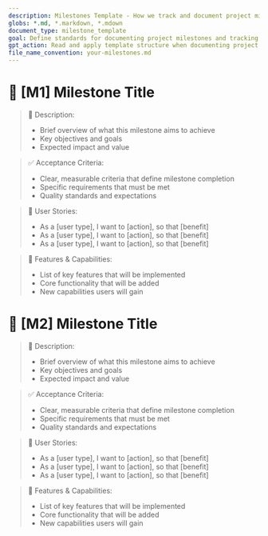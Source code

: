 ```yaml
---
description: Milestones Template - How we track and document project milestones and progress
globs: *.md, *.markdown, *.mdown
document_type: milestone_template
goal: Define standards for documenting project milestones and tracking overall progress
gpt_action: Read and apply template structure when documenting project milestones
file_name_convention: your-milestones.md
---
```


# 🚀 [M1] Milestone Title
> 📝 Description:
> - Brief overview of what this milestone aims to achieve
> - Key objectives and goals
> - Expected impact and value

> ✅ Acceptance Criteria:
> - Clear, measurable criteria that define milestone completion
> - Specific requirements that must be met
> - Quality standards and expectations

> 👥 User Stories:
> - As a [user type], I want to [action], so that [benefit]
> - As a [user type], I want to [action], so that [benefit]
> - As a [user type], I want to [action], so that [benefit]

> 🎯 Features & Capabilities:
> - List of key features that will be implemented
> - Core functionality that will be added
> - New capabilities users will gain

# 🚀 [M2] Milestone Title
> 📝 Description:
> - Brief overview of what this milestone aims to achieve
> - Key objectives and goals
> - Expected impact and value

> ✅ Acceptance Criteria:
> - Clear, measurable criteria that define milestone completion
> - Specific requirements that must be met
> - Quality standards and expectations

> 👥 User Stories:
> - As a [user type], I want to [action], so that [benefit]
> - As a [user type], I want to [action], so that [benefit]
> - As a [user type], I want to [action], so that [benefit]

> 🎯 Features & Capabilities:
> - List of key features that will be implemented
> - Core functionality that will be added
> - New capabilities users will gain
